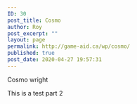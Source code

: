 ```yaml
---
ID: 30
post_title: Cosmo
author: Roy
post_excerpt: ""
layout: page
permalink: http://game-aid.ca/wp/cosmo/
published: true
post_date: 2020-04-27 19:57:31
---
```

Cosmo wright

<p> This is a test part 2 </p>
